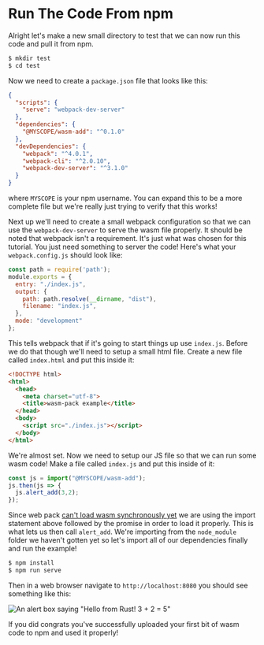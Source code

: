 # Run The Code From npm

Alright let's make a new small directory to test that we can now run this code and pull it from npm.

```bash
$ mkdir test
$ cd test
```

Now we need to create a `package.json` file that looks like this:

```json
{
  "scripts": {
    "serve": "webpack-dev-server"
  },
  "dependencies": {
    "@MYSCOPE/wasm-add": "^0.1.0"
  },
  "devDependencies": {
    "webpack": "^4.0.1",
    "webpack-cli": "^2.0.10",
    "webpack-dev-server": "^3.1.0"
  }
}
```

where `MYSCOPE` is your npm username. You can expand this to be a more complete file but
we're really just trying to verify that this works!

Next up we'll need to create a small webpack configuration so that we can use the
`webpack-dev-server` to serve the wasm file properly. It should be noted that webpack isn't
a requirement. It's just what was chosen for this tutorial. You just need something to server the
code! Here's what your `webpack.config.js` should look like:

```javascript
const path = require('path');
module.exports = {
  entry: "./index.js",
  output: {
    path: path.resolve(__dirname, "dist"),
    filename: "index.js",
  },
  mode: "development"
};
```

This tells webpack that if it's going to start things up use `index.js`. Before we do that though
we'll need to setup a small html file. Create a new file called `index.html` and put this inside it:

```html
<!DOCTYPE html>
<html>
  <head>
    <meta charset="utf-8">
    <title>wasm-pack example</title>
  </head>
  <body>
    <script src="./index.js"></script>
  </body>
</html>
```

We're almost set. Now we need to setup our JS file so that we can run some wasm code!
Make a file called `index.js` and put this inside of it:

```javascript
const js = import("@MYSCOPE/wasm-add");
js.then(js => {
  js.alert_add(3,2);
});
```

Since web pack [can't load wasm synchronously yet](https://github.com/webpack/webpack/issues/6615)
we are using the import statement above followed
by the promise in order to load it properly. This is what lets us then call `alert_add`. We're
importing from the `node_module` folder we haven't gotten yet so let's import all of our
dependencies finally and run the example!

```bash
$ npm install
$ npm run serve
```

Then in a web browser navigate to `http://localhost:8080` you should see something like this:

![An alert box saying "Hello from Rust! 3 + 2 = 5"](./wasm-pack/wasm-pack.png)

If you did congrats you've successfully uploaded your first bit of wasm code to npm and used it
properly!

